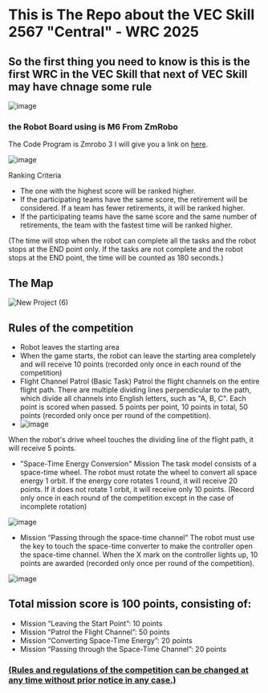 # This is The Repo about the VEC Skill 2567 "Central" - WRC 2025 

## So the first thing you need to know is this is the first WRC in the VEC Skill that next of VEC Skill may have chnage some rule

![image](https://github.com/user-attachments/assets/c6f63999-ce1e-43bc-bf8a-01f55ed34a62)


### the  Robot Board using is M6 From ZmRobo

The Code Program is Zmrobo 3 I will give you a link on [here](https://oss.zmrobo.com/scratch3/ZMROBO3_3.2.57_win.exe).

![image](https://github.com/user-attachments/assets/9826712b-c465-4342-a63a-6971db9d8961)

Ranking Criteria
- The one with the highest score will be ranked higher.
- If the participating teams have the same score, the retirement will be considered. If a team has fewer retirements, it will be ranked higher.
- If the participating teams have the same score and the same number of retirements, the team with the fastest time will be ranked higher.

(The time will stop when the robot can complete all the tasks and the robot stops at the END point only. If the tasks are not complete and the robot stops at the END point, the time will be counted as 180 seconds.)

## The Map 
![New Project (6)](https://github.com/user-attachments/assets/8b7405f2-6264-42f6-a172-207dd52889d7)

## Rules of the competition
- Robot leaves the starting area
- When the game starts, the robot can leave the starting area completely and will receive 10 points (recorded only once in each round of the competition)
- Flight Channel Patrol (Basic Task) Patrol the flight channels on the entire flight path. There are multiple dividing lines perpendicular to the path, which divide all channels into English letters, such as "A, B, C". Each point is scored when passed. 5 points per point, 10 points in total, 50 points (recorded only once per round of the competition).
- 
  ![image](https://github.com/user-attachments/assets/55766bd0-8b35-4835-9613-9922ea8944fc)
  
When the robot's drive wheel touches the dividing line of the flight path, it will receive 5 points.
- "Space-Time Energy Conversion" Mission The task model consists of a space-time wheel. The robot must rotate the wheel to convert all space energy 1 orbit. If the energy core rotates 1
round, it will receive 20 points. If it does not rotate 1 orbit, it will receive only 10 points. (Record only
once in each round of the competition except in the case of incomplete rotation)

![image](https://github.com/user-attachments/assets/dccee5cf-a1df-4848-9308-f7de8e908fb5)

- Mission “Passing through the space-time channel” The robot must use the key to touch the space-time converter to make the
controller open the space-time channel. When the X mark on the controller lights up, 10 points are awarded (recorded
only once per round of the competition).

![image](https://github.com/user-attachments/assets/f53574d4-747a-422c-b3f5-ed2331be0083)

## Total mission score is 100 points, consisting of:
- Mission “Leaving the Start Point”: 10 points
- Mission “Patrol the Flight Channel”: 50 points
- Mission “Converting Space-Time Energy”: 20 points
- Mission “Passing through the Space-Time Channel”: 20 points

### <ins>**(Rules and regulations of the competition can be changed at any time without prior notice in any case.)**</ins>
